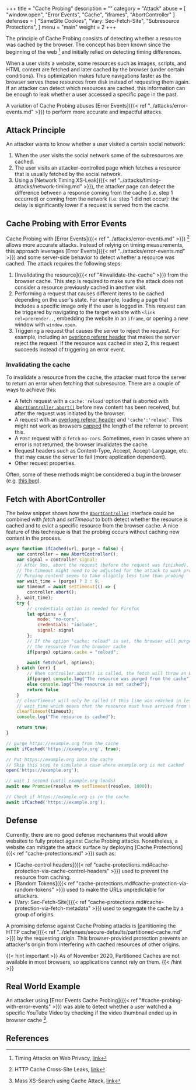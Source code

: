 +++
title = "Cache Probing"
description = ""
category = "Attack"
abuse = [
    "window.open",
    "Error Events",
    "Cache",
    "iframes",
    "AbortController"
]
defenses = [
    "SameSite Cookies",
    "Vary: Sec-Fetch-Site",
    "Subresource Protections",
]
menu = "main"
weight = 2
+++

The principle of Cache Probing consists of detecting whether a resource was cached by the browser. The concept has been known since the beginning of the web [^4] and initially relied on detecting timing differences.

When a user visits a website, some resources such as images, scripts, and HTML content are fetched and later cached by the browser (under certain conditions). This optimization  makes future navigations faster as the browser serves those resources from disk instead of requesting them again. If an attacker can detect which resources are cached, this information can be enough to leak whether a user accessed a specific page in the past.

A variation of Cache Probing abuses [Error Events]({{< ref "../attacks/error-events.md" >}}) to perform more accurate and impactful attacks.

## Attack Principle

An attacker wants to know whether a user visited a certain social network:

1. When the user visits the social network some of the subresources are cached.
2. The user visits an attacker-controlled page which fetches a resource that is usually fetched by the social network.
3. Using a [Network Timing XS-Leak]({{< ref "../attacks/timing-attacks/network-timing.md" >}}), the attacker page can detect the difference between a response coming from the cache (i.e. step 1 occurred) or coming from the network (i.e. step 1 did not occur): the delay is significantly lower if a request is served from the cache.

## Cache Probing with Error Events

Cache Probing with [Error Events]({{< ref "../attacks/error-events.md" >}}) [^2] allows more accurate attacks. Instead of relying on timing measurements, this approach leverages [Error Events]({{< ref "../attacks/error-events.md" >}}) and some server-side behavior to detect whether a resource was cached. The attack requires the following steps:

1. [Invalidating the resource]({{< ref "#invalidate-the-cache" >}}) from the browser cache. This step is required to make sure the attack does not consider a resource previously cached in another visit.
2. Performing a request that causes different items to be cached depending on the user's state. For example, loading a page that includes a specific image only if the user is logged in. This request can be triggered by navigating to the target website with `<link rel=prerender..`, embedding the website in an `iframe`, or opening a new window with `window.open`.
3. Triggering a request that causes the server to reject the request. For example, including an [overlong referer header](https://lists.archive.carbon60.com/apache/users/316239) that  makes the server reject the request. If the resource was cached in step 2, this request succeeds instead of triggering an error event.

### Invalidating the cache

To invalidate a resource from the cache, the attacker must force the server to return an error when fetching that subresource. There are a couple of ways to achieve this:

- A fetch request with a `cache:'reload'`option that is aborted with [`AbortController.abort()`](https://developer.mozilla.org/en-US/docs/Web/API/AbortController/abort) before new content has been received, but after the request was initiated by the browser.
- A request with an [overlong referer header](https://lists.archive.carbon60.com/apache/users/316239) and `'cache':'reload'`. This might not work as browsers [capped](https://github.com/whatwg/fetch/issues/903) the length of the referrer to prevent this.
- A `POST` request with a `fetch` `no-cors`. Sometimes, even in cases where an error is not returned, the browser invalidates the cache.
- Request headers such as Content-Type, Accept, Accept-Language, etc. that may cause the server to fail (more application dependent).
- Other request properties.

Often, some of these methods might be considered a bug in the browser (e.g. [this bug](https://bugs.chromium.org/p/chromium/issues/detail?id=959789#c9)).

## Fetch with AbortController
The below snippet shows how the [`AbortController`](https://developer.mozilla.org/en-US/docs/Web/API/AbortController) interface could be combined with *fetch* and *setTimeout* to both detect whether the resource is cached and to evict a specific resource from the browser cache. A nice feature of this technique is that the probing occurs without caching new content in the process.
```javascript
async function ifCached(url, purge = false) {
    var controller = new AbortController();
    var signal = controller.signal;
    // After 9ms, abort the request (before the request was finished).
    // The timeout might need to be adjusted for the attack to work properly.
    // Purging content seems to take slightly less time than probing
    var wait_time = (purge) ? 3 : 9;
    var timeout = await setTimeout(() => {
        controller.abort();
    }, wait_time);
    try {
        // credentials option is needed for Firefox
        let options = {
            mode: "no-cors",
            credentials: "include",
            signal: signal
        };
        // If the option "cache: reload" is set, the browser will purge
        // the resource from the browser cache
        if(purge) options.cache = "reload";

        await fetch(url, options);
    } catch (err) {
        // When controller.abort() is called, the fetch will throw an Exception
        if(purge) console.log("The resource was purged from the cache");
        else console.log("The resource is not cached");
        return false
    }
    // clearTimeout will only be called if this line was reached in less than
    // wait_time which means that the resource must have arrived from the cache
    clearTimeout(timeout);
    console.log("The resource is cached");

    return true;
}

// purge https://example.org from the cache
await ifCached('https://example.org', true);

// Put https://example.org into the cache
// Skip this step to simulate a case where example.org is not cached
open('https://example.org');

// wait 1 second (until example.org loads)
await new Promise(resolve => setTimeout(resolve, 1000));

// Check if https://example.org is in the cache
await ifCached('https://example.org');
```

## Defense

Currently, there are no good defense mechanisms that would allow websites to fully protect against Cache Probing attacks. Nonetheless, a website can mitigate the attack surface by deploying [Cache Protections]({{< ref "cache-protections.md" >}}) such as:
- [Cache-control headers]({{< ref "cache-protections.md#cache-protection-via-cache-control-headers" >}})  used to prevent the resource from caching.
- [Random Tokens]({{< ref "cache-protections.md#cache-protection-via-random-tokens" >}}) used to make the URLs unpredictable for attackers.
- [Vary: Sec-Fetch-Site]({{< ref "cache-protections.md#cache-protection-via-fetch-metadata" >}}) used to segregate the cache by a group of origins.

A promising defense against Cache Probing attacks is [partitioning the HTTP cache]({{< ref "../defenses/secure-defaults/partitioned-cache.md" >}}) by the requesting origin. This browser-provided protection prevents an attacker's origin from interfering with cached resources of other origins.

{{< hint important >}}
As of November 2020, Partitioned Caches are not available in most browsers, so applications cannot rely on them.
{{< /hint >}}

## Real World Example

An attacker using [Error Events Cache Probing]({{< ref "#cache-probing-with-error-events" >}}) was able to detect whether a user watched a specific YouTube Video by checking if the video thumbnail ended up in browser cache [^3].

## References

[^1]: Abusing HTTP Status Codes to Expose Private Information, [link](https://www.grepular.com/Abusing_HTTP_Status_Codes_to_Expose_Private_Information)
[^2]: HTTP Cache Cross-Site Leaks, [link](http://sirdarckcat.blogspot.com/2019/03/http-cache-cross-site-leaks.html)
[^3]: Mass XS-Search using Cache Attack, [link](https://terjanq.github.io/Bug-Bounty/Google/cache-attack-06jd2d2mz2r0/index.html#VIII-YouTube-watching-history)
[^4]: Timing Attacks on Web Privacy, [link](http://www.cs.jhu.edu/~fabian/courses/CS600.424/course_papers/webtiming.pdf)
